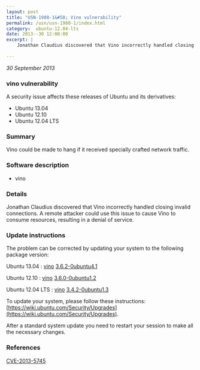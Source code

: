 ```yaml
---
layout: post
title: "USN-1980-1&#58; Vino vulnerability"
permalink: /usn/usn-1980-1/index.html
category:  ubuntu-12.04-lts
date: 2013--30 12:00:00
excerpt: |
    Jonathan Claudius discovered that Vino incorrectly handled closing invalid connections. A remote attacker could use this issue to cause Vino to consume resources, resulting in a denial of service. 
    
--- 
```

 
 

*30 September 2013*

### vino vulnerability

A security issue affects these releases of Ubuntu and its derivatives:

* Ubuntu 13.04
* Ubuntu 12.10
* Ubuntu 12.04 LTS

### Summary

Vino could be made to hang if it received specially crafted network traffic.

### Software description

* vino 

### Details

Jonathan Claudius discovered that Vino incorrectly handled closing invalid connections. A remote attacker could use this issue to cause Vino to consume resources, resulting in a denial of service. 

### Update instructions

The problem can be corrected by updating your system to the following package version:

Ubuntu 13.04
 : [vino](https://launchpad.net/ubuntu/+source/vino) <span> [3.6.2-0ubuntu4.1](https://launchpad.net/ubuntu/+source/vino/3.6.2-0ubuntu4.1) </span> 

Ubuntu 12.10
 : [vino](https://launchpad.net/ubuntu/+source/vino) <span> [3.6.0-0ubuntu1.2](https://launchpad.net/ubuntu/+source/vino/3.6.0-0ubuntu1.2) </span> 

Ubuntu 12.04 LTS
 : [vino](https://launchpad.net/ubuntu/+source/vino) <span> [3.4.2-0ubuntu1.3](https://launchpad.net/ubuntu/+source/vino/3.4.2-0ubuntu1.3) </span> 

To update your system, please follow these instructions: [https://wiki.ubuntu.com/Security/Upgrades](https://wiki.ubuntu.com/Security/Upgrades).

After a standard system update you need to restart your session to make all the necessary changes. 

### References

 
 [CVE-2013-5745](http://people.ubuntu.com/~ubuntu-security/cve/CVE-2013-5745)
 

